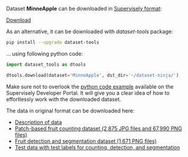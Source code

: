 Dataset **MinneApple** can be downloaded in [Supervisely format](https://developer.supervisely.com/api-references/supervisely-annotation-json-format):

 [Download](https://www.dropbox.com/scl/fi/7w5dx3vo14zt4gjt7jiih/minneapple-DatasetNinja.tar?rlkey=y63jj1gl2wysgs8n5ltdq5fe5&dl=1)

As an alternative, it can be downloaded with *dataset-tools* package:
``` bash
pip install --upgrade dataset-tools
```

... using following python code:
``` python
import dataset_tools as dtools

dtools.download(dataset='MinneApple', dst_dir='~/dataset-ninja/')
```
Make sure not to overlook the [python code example](https://developer.supervisely.com/getting-started/python-sdk-tutorials/iterate-over-a-local-project) available on the Supervisely Developer Portal. It will give you a clear idea of how to effortlessly work with the downloaded dataset.

The data in original format can be downloaded here:

- [Description of data](https://conservancy.umn.edu/bitstream/handle/11299/206575/MinneApple%20Data%20README.txt?sequence=14&isAllowed=y)
- [Patch-based fruit counting dataset (2,875 JPG files and 67,990 PNG files)](https://conservancy.umn.edu/bitstream/handle/11299/206575/counting.tar.gz?sequence=1&isAllowed=y)
- [Fruit detection and segmentation dataset (1,671 PNG files)](https://conservancy.umn.edu/bitstream/handle/11299/206575/detection.tar.gz?sequence=2&isAllowed=y)
- [Test data with test labels for counting, detection, and segmentation](https://conservancy.umn.edu/bitstream/handle/11299/206575/test_data.zip?sequence=16&isAllowed=y)

